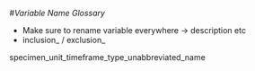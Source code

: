 #_Variable Name Glossary_

- Make sure to rename variable everywhere -> description etc
- inclusion_ / exclusion_


specimen_unit_timeframe_type_unabbreviated_name
